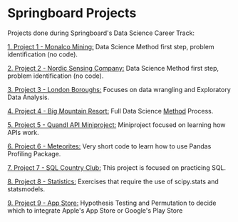 # Springboard Projects
Projects done during Springboard's Data Science Career Track:

[1. Project 1 - Monalco Mining:](https://github.com/DSJourney/springboard_projects/tree/master/Project%201%20-%20Monalco%20Mining) Data Science Method first step, problem identification (no code).

[2. Project 2 - Nordic Sensing Company:](https://github.com/DSJourney/springboard_projects/tree/master/Project%202%20-%20Nordic%20Sensing%20Co) Data Science Method first step, problem identification (no code).

[3. Project 3 - London Boroughs:](https://github.com/DSJourney/springboard_projects/tree/master/Project%203%20-%20London%20Housing) Focuses on data wrangling and Exploratory Data Analysis.

[4. Project 4 - Big Mountain Resort:](https://github.com/DSJourney/springboard_projects/tree/master/Project%204%20-%20Big%20Mountain%20Resort) Full Data Science [Method](https://medium.com/@aiden.dataminer/the-data-science-method-dsm-a-framework-on-how-to-take-your-data-science-projects-to-the-next-91f9fd81e5d1) Process. 

[5. Project 5 - Quandl API Miniproject:](https://github.com/DSJourney/springboard_projects/tree/master/Project%205%20-%20Quandl%20API) Miniproject focused on learning how APIs work.

[6. Project 6 - Meteorites:](https://github.com/DSJourney/springboard_projects/tree/master/Project%206%20-%20Meteorites%20(Pandas%20Profiling)) Very short code to learn how to use Pandas Profiling Package.

[7. Project 7 - SQL Country Club:](https://github.com/DSJourney/springboard_projects/tree/master/Project%207%20-%20SQL%20Country%20Club) This project is focused on practicing SQL.

[8. Project 8 - Statistics:](https://github.com/DSJourney/springboard_projects/tree/master/Project%208%20-%20Statistics) Exercises that require the use of scipy.stats and statsmodels.

[9. Project 9 - App Store:](https://github.com/DSJourney/springboard_projects/tree/master/Project%209%20-%20App%20Store) Hypothesis Testing and Permutation to decide which to integrate Apple's App Store or Google's Play Store
